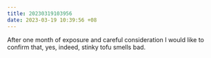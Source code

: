```yaml
---
title: 20230319103956
date: 2023-03-19 10:39:56 +08
---
```


After one month of exposure and careful consideration I would like to confirm that, yes, indeed, stinky tofu smells bad.
